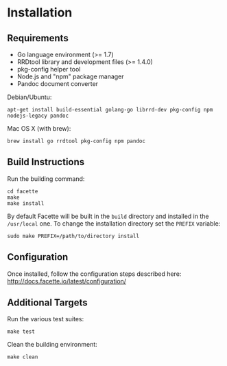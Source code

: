 Installation
============

Requirements
------------

 * Go language environment (>= 1.7)
 * RRDtool library and development files (>= 1.4.0)
 * pkg-config helper tool
 * Node.js and "npm" package manager
 * Pandoc document converter

Debian/Ubuntu:

    apt-get install build-essential golang-go librrd-dev pkg-config npm nodejs-legacy pandoc

Mac OS X (with brew):

    brew install go rrdtool pkg-config npm pandoc

Build Instructions
------------------

Run the building command:

    cd facette
    make
    make install

By default Facette will be built in the `build` directory and installed in the `/usr/local` one. To change the
installation directory set the `PREFIX` variable:

    sudo make PREFIX=/path/to/directory install

Configuration
-------------

Once installed, follow the configuration steps described here: http://docs.facette.io/latest/configuration/

Additional Targets
------------------

Run the various test suites:

    make test

Clean the building environment:

    make clean
